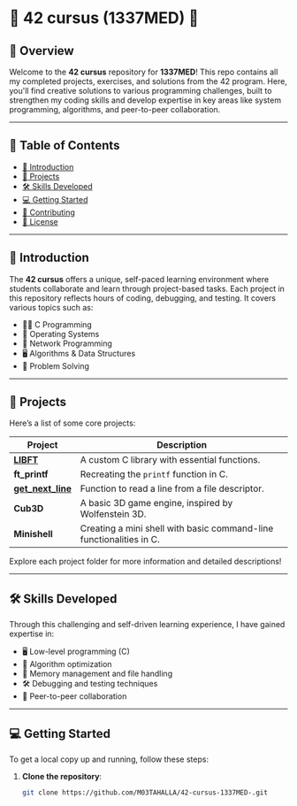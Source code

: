 # 🌟 42 cursus (1337MED) 🌟



## 🚀 Overview

Welcome to the **42 cursus** repository for **1337MED**! This repo contains all my completed projects, exercises, and solutions from the 42 program. Here, you'll find creative solutions to various programming challenges, built to strengthen my coding skills and develop expertise in key areas like system programming, algorithms, and peer-to-peer collaboration.

---

## 📜 Table of Contents

- [📖 Introduction](#-introduction)
- [💼 Projects](#-projects)
- [🛠 Skills Developed](#-skills-developed)
- [💻 Getting Started](#-getting-started)
- [🤝 Contributing](#-contributing)
- [📄 License](#-license)

---

## 📖 Introduction

The **42 cursus** offers a unique, self-paced learning environment where students collaborate and learn through project-based tasks. Each project in this repository reflects hours of coding, debugging, and testing. It covers various topics such as:
- 🧑‍💻 C Programming
- 🔧 Operating Systems
- 🔗 Network Programming
- 🖥️ Algorithms & Data Structures
- 🧠 Problem Solving

---

## 💼 Projects

Here’s a list of some core projects:

| Project       | Description                                                                 |
| ------------- | --------------------------------------------------------------------------- |
| [**LIBFT**](https://github.com/M03TAHALLA/42-cursus-1337MED-/tree/main/LIBFT)     | A custom C library with essential functions.                                |
| **ft_printf** | Recreating the `printf` function in C.                                      |
| [**get_next_line**](https://github.com/M03TAHALLA/42-cursus-1337MED-/tree/main/get_next_line) | Function to read a line from a file descriptor.                         |
| **Cub3D**     | A basic 3D game engine, inspired by Wolfenstein 3D.                        |
| **Minishell** | Creating a mini shell with basic command-line functionalities in C.         |

Explore each project folder for more information and detailed descriptions!

---

## 🛠 Skills Developed

Through this challenging and self-driven learning experience, I have gained expertise in:
- 🖥️ Low-level programming (C)
- 🔄 Algorithm optimization
- 📂 Memory management and file handling
- 🛠 Debugging and testing techniques
- 🤝 Peer-to-peer collaboration

---

## 💻 Getting Started

To get a local copy up and running, follow these steps:

1. **Clone the repository**:  
   ```bash
   git clone https://github.com/M03TAHALLA/42-cursus-1337MED-.git
